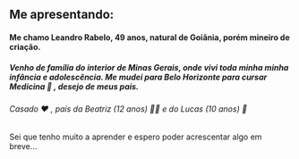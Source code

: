 ## Me apresentando: ##

#### Me chamo Leandro Rabelo, 49 anos, natural de Goiânia, porém mineiro de criação.

##### Venho de família do interior de Minas Gerais, onde vivi toda minha minha infância e adolescência. Me mudei para Belo Horizonte para cursar Medicina :syringe: , desejo de meus pais. 

###### Casado :heart: , pais da Beatriz (12 anos) :dancing_women: e do Lucas (10 anos) :tennis:

Sei que tenho muito a aprender e espero poder acrescentar algo em breve...

